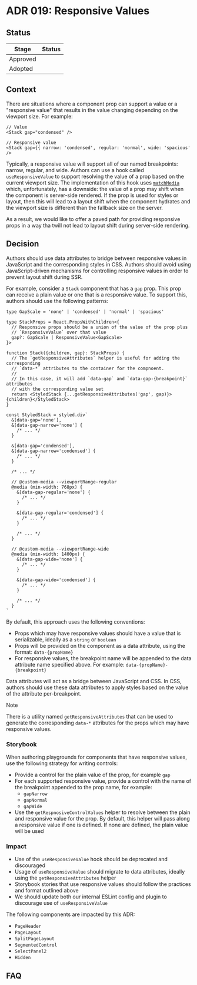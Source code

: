 # ADR 019: Responsive Values

## Status

| Stage    | Status |
| -------- | ------ |
| Approved |        |
| Adopted  |        |

## Context

There are situations where a component prop can support a value or a "responsive
value" that results in the value changing depending on the viewport size. For
example:

```tsx
// Value
<Stack gap="condensed" />

// Responsive value
<Stack gap={{ narrow: 'condensed', regular: 'normal', wide: 'spacious' />
```

Typically, a responsive value will support all of our named breakpoints: narrow,
regular, and wide. Authors can use a hook called `useResponsiveValue` to support
resolving the value of a prop based on the current viewport size. The
implementation of this hook uses [`matchMedia`](https://developer.mozilla.org/en-US/docs/Web/API/Window/matchMedia)
which, unfortunately, has a downside: the value of a prop may shift when the
component is server-side rendered. If the prop is used for styles or layout, then this will lead to a layout shift
when the component hydrates and the viewport size is different than the fallback
size on the server.

As a result, we would like to offer a paved path for providing responsive props
in a way tha twill not lead to layout shift during server-side rendering.

## Decision

Authors should use data attributes to bridge between responsive values in
JavaScript and the corresponding styles in CSS. Authors should avoid using
JavaScript-driven mechanisms for controlling responsive values in order to
prevent layout shift during SSR.

For example, consider a `Stack` component that has a `gap` prop. This prop can
receive a plain value or one that is a responsive value. To support this,
authors should use the following patterns:

```tsx
type GapScale = 'none' | 'condensed' | 'normal' | 'spacious'

type StackProps = React.PropsWithChildren<{
  // Responsive props should be a union of the value of the prop plus
  // `ResponsiveValue` over that value
  gap?: GapScale | ResponsiveValue<GapScale>
}>

function Stack({children, gap}: StackProps) {
  // The `getResponsiveAttributes` helper is useful for adding the corresponding
  // `data-*` attributes to the container for the compnoent.
  //
  // In this case, it will add `data-gap` and `data-gap-{breakpoint}` attributes
  // with the corresponding value set
  return <StyledStack {...getResponsiveAttributes('gap', gap)}>{children}</StyledStack>
}

const StyledStack = styled.div`
  &[data-gap='none'],
  &[data-gap-narrow='none'] {
    /* ... */
  }

  &[data-gap='condensed'],
  &[data-gap-narrow='condensed'] {
    /* ... */
  }

  /* ... */

  // @custom-media --viewportRange-regular
  @media (min-width: 768px) {
    &[data-gap-regular='none'] {
      /* ... */
    }

    &[data-gap-regular='condensed'] {
      /* ... */
    }

    /* ... */
  }

  // @custom-media --viewportRange-wide
  @media (min-width: 1400px) {
    &[data-gap-wide='none'] {
      /* ... */
    }

    &[data-gap-wide='condensed'] {
      /* ... */
    }

    /* ... */
  }
`
```

By default, this approach uses the following conventions:

- Props which may have responsive values should have a value that is
  serializable, ideally as a `string` or `boolean`
- Props will be provided on the component as a data attribute, using the format:
  `data-{propName}`
- For responsive values, the breakpoint name will be appended to the data
  attribute name specified above. For example: `data-{propName}-{breakpoint}`

Data attributes will act as a bridge between JavaScript and CSS. In CSS, authors
should use these data attributes to apply styles based on the value of the
attribute per-breakpoint.

> [!NOTE]
> There is a utility named `getResponsiveAttributes` that can be used to generate
> the corresponding `data-*` attributes for the props which may have responsive
> values.

### Storybook

When authoring playgrounds for components that have responsive values, use
the following strategy for writing controls:

- Provide a control for the plain value of the prop, for example `gap`
- For each supported responsive value, provide a control with the name of the
  breakpoint appended to the prop name, for example:
  - `gapNarrow`
  - `gapNormal`
  - `gapWide`
- Use the `getRespnosiveControlValues` helper to resolve between the plain and
  responsive value for the prop. By default, this helper will pass along a
  responsive value if one is defined. If none are defined, the plain value will
  be used

### Impact

- Use of the `useResponsiveValue` hook should be deprecated and discouraged
- Usage of `useResponsiveValue` should migrate to data attributes, ideally using
  the `getResponsiveAttributes` helper
- Storybook stories that use responsive values should follow the practices
  and format outlined above
- We should update both our internal ESLint config and plugin to discourage use
  of `useResponsiveValue`

The following components are impacted by this ADR:

- `PageHeader`
- `PageLayout`
- `SplitPageLayout`
- `SegmentedControl`
- `SelectPanel2`
- `Hidden`

## FAQ
